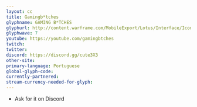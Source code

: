 ```yaml
---
layout: cc
title: Gamingb*tches
glyphname: GAMING B*TCHES
glyphurl: http://content.warframe.com/MobileExport/Lotus/Interface/Icons/Player/ContentCreators/GamingBitches.png
glyphwave: 7
youtube: https://youtube.com/gamingbtches
twitch: 
twitter: 
discord: https://discord.gg/cute3X3
other-site: 
primary-language: Portuguese
global-glyph-code: 
currently-partnered: 
stream-currency-needed-for-glyph: 
---
```

* Ask for it on Discord
